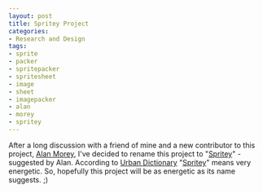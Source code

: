```yaml
---
layout: post
title: Spritey Project
categories:
- Research and Design
tags:
- sprite
- packer
- spritepacker
- spritesheet
- image
- sheet
- imagepacker
- alan
- morey
- spritey
---
```


After a long discussion with a friend of mine and a new contributor to this project, <a href="http://alanmorey.com" target="_blank">Alan Morey</a>, I've decided to rename this project to "<a href="http://www.urbandictionary.com/define.php?term=spritey" target="_blank">Spritey</a>" - suggested by Alan. According to <a href="http://www.urbandictionary.com" target="_blank">Urban Dictionary</a> "<a href="http://www.urbandictionary.com/define.php?term=spritey" target="_blank">Spritey</a>" means very energetic. So, hopefully this project will be as energetic as its name suggests. ;)
